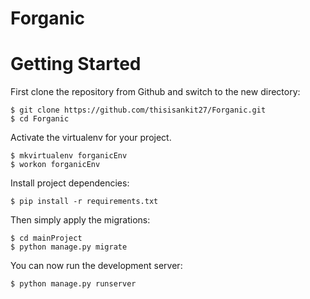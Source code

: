# Forganic

# Getting Started

First clone the repository from Github and switch to the new directory:

    $ git clone https://github.com/thisisankit27/Forganic.git
    $ cd Forganic
    
Activate the virtualenv for your project.

    $ mkvirtualenv forganicEnv
    $ workon forganicEnv
    
Install project dependencies:

    $ pip install -r requirements.txt
    
Then simply apply the migrations:

    $ cd mainProject
    $ python manage.py migrate
    

You can now run the development server:

    $ python manage.py runserver
